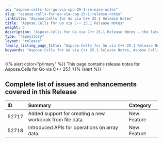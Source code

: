 ```yaml
---
id: "aspose-cells-for-go-via-cpp-25-1-release-notes"
slug: "aspose-cells-for-go-via-cpp-25-1-release-notes"
linktitle: "Aspose.Cells for Go via C++ 25.1 Release Notes"
title: "Aspose.Cells for Go via C++ 25.1 Release Notes"
weight: 6
description: "Aspose.Cells for Go via C++ 25.1 Release Notes – the latest enhancements, new features, and fixes."
type: "repository"
layout: "release"
family_listing_page_title: "Aspose.Cells for Go via C++ 25.1 Release Notes"
keywords: "Aspose.Cells for Go via C++ 25.1 Release Notes, Aspose.Cells for Go via C++ 25.1 updates and fixes"
---
```


{{% alert color="primary" %}}
This page contains release notes for Aspose.Cells for Go via C++ 25.1
'{{% /alert %}} '

## **Complete list of issues and enhancements covered in this Release**

|**ID**|**Summary**|**Category**|
| :- | :- | :- |
| 52717 | Added support for creating a new workbook from file data. | New Feature
| 52718 | Introduced APIs for operations on array data. | New Feature
